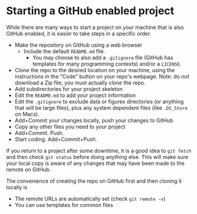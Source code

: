 # Starting a GitHub enabled project

While there are many ways to start a project on your machine that is also GitHub enabled, it is easier to take steps in a specific order.

- Make the repository on GitHub using a web browser
	- Include the default `README.md` file.
        - You may choose to also add a `.gitignore` file (GitHub has templates for many programming contexts) and/or a `LICENSE`.
- Clone the repo to the desired location on your machine, using the instructions in the "Code" button on your repo's webpage. Note: do *not* download a Zip file; you must actually *clone* the repo.
- Add subdirectories for your project skeleton
- Edit the `README.md` to add your project information
- Edit the `.gitignore` to exclude data or figures directories (or anything that will be large files), plus any system dependent files (like `.DS_Store` on Macs).
- Add+Commit your changes locally, push your changes to GitHub
- Copy any other files you need to your project
- Add+Commit. Push.
- Start coding. Add+Commit+Push.

If you return to a project after some downtime, it is a good idea to `git fetch` and then check `git status` before doing anything else. This will make sure your local copy is aware of any changes that may have been made to the remote on GitHub.

The convenience of creating the repo on GitHub first and then cloning it locally is
- The remote URLs are automatically set (check `git remote -v`)
- You can use templates for common files

